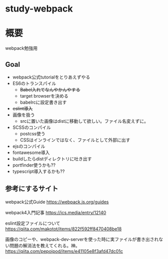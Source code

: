 # study-webpack
# 概要
webpack勉強用

## Goal
- webpack公式tutorialをとりあえずやる
- ES6のトランスパイル
    - ~~Babel入れてなんやかんやする~~
    - target browserを決める
    - babelrcに設定書き出す
- ~~eslint導入~~
- 画像を扱う
    - srcに置いた画像はdistに移動して欲しい。ファイル名変えずに。
- SCSSのコンパイル
    - postcss使う
    - CSSはインラインではなく、ファイルとして外部に出す
- ejsのコンパイル
- fontawesome導入
- buildしたらdistディレクトリに吐き出す
- portfinder使うかも??
- typescript導入するかも??

## 参考にするサイト
webpack公式Guide
https://webpack.js.org/guides

webpack4入門記事
https://ics.media/entry/12140

eslint設定ファイルについて
https://qiita.com/makotot/items/822f592ff8470408be18

画像のコピーや、webpack-dev-serverを使った時に実ファイルが書き出されない問題の解消法を教えてくれる。神。
https://qiita.com/pepoipod/items/e41105e8f3afd47dc01c
